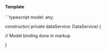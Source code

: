 <h4 class="miami template">Template</h4>
```typescript
model: any;
  
constructor(
  private dataService: DataService) {
  
  // Model binding done in markup
  
}
```